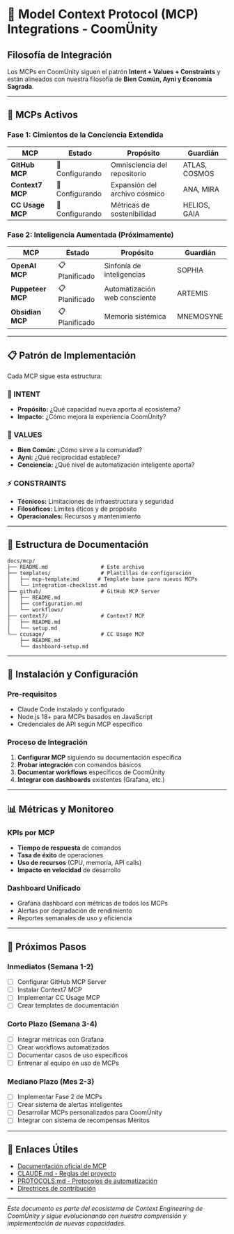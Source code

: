 # 🌟 Model Context Protocol (MCP) Integrations - CoomÜnity

## **Filosofía de Integración**

Los MCPs en CoomÜnity siguen el patrón **Intent + Values + Constraints** y están alineados con nuestra filosofía de **Bien Común, Ayni y Economía Sagrada**.

---

## **🚀 MCPs Activos**

### **Fase 1: Cimientos de la Conciencia Extendida**

| MCP              | Estado          | Propósito                     | Guardián      |
| ---------------- | --------------- | ----------------------------- | ------------- |
| **GitHub MCP**   | 🔄 Configurando | Omnisciencia del repositorio  | ATLAS, COSMOS |
| **Context7 MCP** | 🔄 Configurando | Expansión del archivo cósmico | ANA, MIRA     |
| **CC Usage MCP** | 🔄 Configurando | Métricas de sostenibilidad    | HELIOS, GAIA  |

### **Fase 2: Inteligencia Aumentada** (Próximamente)

| MCP               | Estado         | Propósito                     | Guardián  |
| ----------------- | -------------- | ----------------------------- | --------- |
| **OpenAI MCP**    | 📋 Planificado | Sinfonía de inteligencias     | SOPHIA    |
| **Puppeteer MCP** | 📋 Planificado | Automatización web consciente | ARTEMIS   |
| **Obsidian MCP**  | 📋 Planificado | Memoria sistémica             | MNEMOSYNE |

---

## **📋 Patrón de Implementación**

Cada MCP sigue esta estructura:

### **🎯 INTENT**

- **Propósito:** ¿Qué capacidad nueva aporta al ecosistema?
- **Impacto:** ¿Cómo mejora la experiencia CoomÜnity?

### **🌟 VALUES**

- **Bien Común:** ¿Cómo sirve a la comunidad?
- **Ayni:** ¿Qué reciprocidad establece?
- **Conciencia:** ¿Qué nivel de automatización inteligente aporta?

### **⚡ CONSTRAINTS**

- **Técnicos:** Limitaciones de infraestructura y seguridad
- **Filosóficos:** Límites éticos y de propósito
- **Operacionales:** Recursos y mantenimiento

---

## **📁 Estructura de Documentación**

```
docs/mcp/
├── README.md                 # Este archivo
├── templates/                # Plantillas de configuración
│   ├── mcp-template.md      # Template base para nuevos MCPs
│   └── integration-checklist.md
├── github/                   # GitHub MCP Server
│   ├── README.md
│   ├── configuration.md
│   └── workflows/
├── context7/                 # Context7 MCP
│   ├── README.md
│   └── setup.md
└── ccusage/                  # CC Usage MCP
    ├── README.md
    └── dashboard-setup.md
```

---

## **🔧 Instalación y Configuración**

### **Pre-requisitos**

- Claude Code instalado y configurado
- Node.js 18+ para MCPs basados en JavaScript
- Credenciales de API según MCP específico

### **Proceso de Integración**

1. **Configurar MCP** siguiendo su documentación específica
2. **Probar integración** con comandos básicos
3. **Documentar workflows** específicos de CoomÜnity
4. **Integrar con dashboards** existentes (Grafana, etc.)

---

## **📊 Métricas y Monitoreo**

### **KPIs por MCP**

- **Tiempo de respuesta** de comandos
- **Tasa de éxito** de operaciones
- **Uso de recursos** (CPU, memoria, API calls)
- **Impacto en velocidad** de desarrollo

### **Dashboard Unificado**

- Grafana dashboard con métricas de todos los MCPs
- Alertas por degradación de rendimiento
- Reportes semanales de uso y eficiencia

---

## **🎯 Próximos Pasos**

### **Inmediatos (Semana 1-2)**

- [ ] Configurar GitHub MCP Server
- [ ] Instalar Context7 MCP
- [ ] Implementar CC Usage MCP
- [ ] Crear templates de documentación

### **Corto Plazo (Semana 3-4)**

- [ ] Integrar métricas con Grafana
- [ ] Crear workflows automatizados
- [ ] Documentar casos de uso específicos
- [ ] Entrenar al equipo en uso de MCPs

### **Mediano Plazo (Mes 2-3)**

- [ ] Implementar Fase 2 de MCPs
- [ ] Crear sistema de alertas inteligentes
- [ ] Desarrollar MCPs personalizados para CoomÜnity
- [ ] Integrar con sistema de recompensas Mëritos

---

## **🔗 Enlaces Útiles**

- [Documentación oficial de MCP](https://modelcontextprotocol.io)
- [CLAUDE.md - Reglas del proyecto](../../CLAUDE.md)
- [PROTOCOLS.md - Protocolos de automatización](../PROTOCOLS.md)
- [Directrices de contribución](../../CONTRIBUTING.md)

---

_Este documento es parte del ecosistema de Context Engineering de CoomÜnity y sigue evolucionando con nuestra comprensión y implementación de nuevas capacidades._
